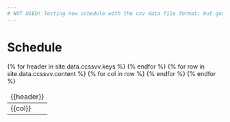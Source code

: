 ```yaml
---
# NOT USED! Testing new schedule with the csv data file format; but got the illegal quoting bug due to the built-in csv parser by Jekyll and Ruby
---
```


# Schedule
<table>
	<thead>
		<tr>
			{% for header in site.data.ccssvv.keys %}
				<td>{{header}}</td>
			{% endfor %}
		</tr>
	</thead>
	<tbody>
		{% for row in site.data.ccssvv.content %}
		<tr>
			{% for col in row %}
				<td>{{col}}</td>
			{% endfor %}
		</tr>
		{% endfor %}
	</tbody>
</table>